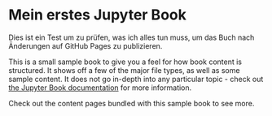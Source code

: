 # Mein erstes Jupyter Book

Dies ist ein Test um zu prüfen, was ich alles tun muss, um das Buch nach
Änderungen auf GitHub Pages zu publizieren.

This is a small sample book to give you a feel for how book content is
structured.
It shows off a few of the major file types, as well as some sample content.
It does not go in-depth into any particular topic - check out [the Jupyter Book documentation](https://jupyterbook.org) for more information.

Check out the content pages bundled with this sample book to see more.

```{tableofcontents}
```

